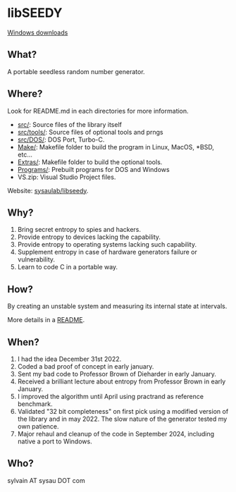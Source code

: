 # libSEEDY

[Windows downloads](Programs/Windows/)

## What?

A portable seedless random number generator.

## Where?

Look for README.md in each directories for more information.

- [src/](src/): Source files of the library itself
- [src/tools/](src/tools/): Source files of optional tools and prngs
- [src/DOS/](src/DOS/): DOS Port, Turbo-C.
- [Make/](Make/): Makefile folder to build the program in Linux, MacOS, *BSD, etc...
- [Extras/](Extras/): Makefile folder to build the optional tools.
- [Programs/](Programs/): Prebuilt programs for DOS and Windows
- VS.zip: Visual Studio Project files.

Website: [sysaulab/libseedy](https://github.com/sysaulab/libseedy).

## Why?

1. Bring secret entropy to spies and hackers.
2. Provide entropy to devices lacking the capability.
3. Provide entropy to operating systems lacking such capability.
4. Supplement entropy in case of hardware generators failure or vulnerability.
5. Learn to code C in a portable way.

## How?

By creating an unstable system and measuring its internal state at intervals.

More details in a [README](src/libseedy/README.md).

## When?

1. I had the idea December 31st 2022.
2. Coded a bad proof of concept in early january.
3. Sent my bad code to Professor Brown of Dieharder in early January.
4. Received a brilliant lecture about entropy from Professor Brown in early January.
5. I improved the algorithm until April using practrand as reference benchmark.
6. Validated "32 bit completeness" on first pick using a modified version of the library and in may 2022. The slow nature of the generator tested my own patience.
7. Major rehaul and cleanup of the code in September 2024, including native a port to Windows.

## Who?

sylvain AT sysau DOT com
